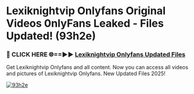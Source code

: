 # Lexiknightvip Onlyfans Original Videos 0nlyFans Leaked - Files Updated! (93h2e)

<h3>🔴 CLICK HERE 🌐==►► <a href="https://tinyurl.com/2m67pmp6" rel="nofollow">Lexiknightvip Onlyfans Updated Files</a></h3>

Get Lexiknightvip Onlyfans and all content. Now you can access all videos and pictures of Lexiknightvip Onlyfans. New Updated Files 2025!

[![93h2e](https://i.imgur.com/H4QAA4z.gif)](https://tinyurl.com/2m67pmp6)